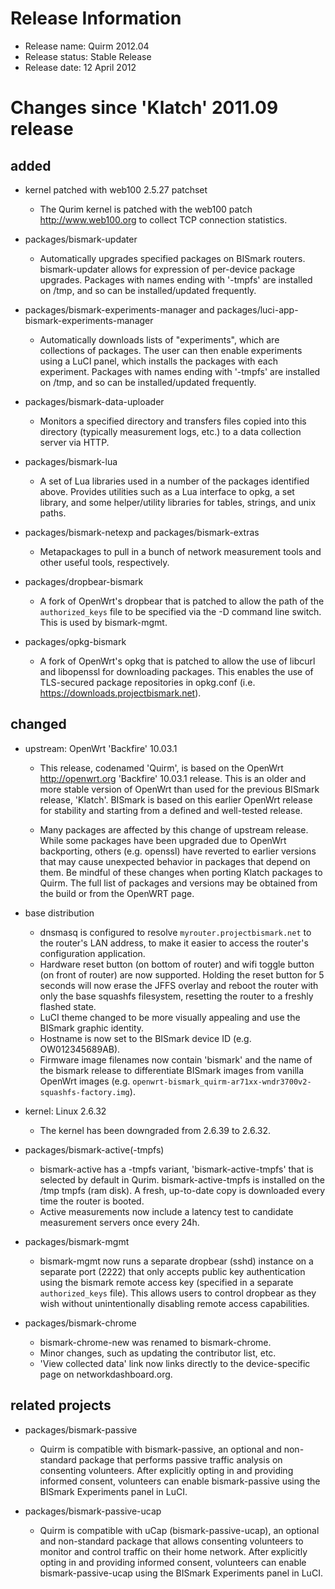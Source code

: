 Release Information
===================

 - Release name:   Quirm 2012.04
 - Release status: Stable Release
 - Release date:   12 April 2012

Changes since 'Klatch' 2011.09 release
======================================

added
-----

- kernel patched with web100 2.5.27 patchset
    - The Qurim kernel is patched with the web100 patch <http://www.web100.org>
      to collect TCP connection statistics.

- packages/bismark-updater
    - Automatically upgrades specified packages on BISmark routers.
      bismark-updater allows for expression of per-device package upgrades.
      Packages with names ending with '-tmpfs' are installed on /tmp, and so
      can be installed/updated frequently.

- packages/bismark-experiments-manager and
  packages/luci-app-bismark-experiments-manager
    - Automatically downloads lists of "experiments", which are collections of
      packages. The user can then enable experiments using a LuCI panel, which
      installs the packages with each experiment.
      Packages with names ending with '-tmpfs' are installed on /tmp, and so
      can be installed/updated frequently.

- packages/bismark-data-uploader
    - Monitors a specified directory and transfers files copied into this
      directory (typically measurement logs, etc.) to a data collection server
      via HTTP.

- packages/bismark-lua
    - A set of Lua libraries used in a number of the packages identified above.
      Provides utilities such as a Lua interface to opkg, a set library, and
      some helper/utility libraries for tables, strings, and unix paths.

- packages/bismark-netexp and
  packages/bismark-extras
    - Metapackages to pull in a bunch of network measurement tools and other
      useful tools, respectively.

- packages/dropbear-bismark
    - A fork of OpenWrt's dropbear that is patched to allow the path of the
      `authorized_keys` file to be specified via the -D command line switch.
      This is used by bismark-mgmt.

- packages/opkg-bismark
    - A fork of OpenWrt's opkg that is patched to allow the use of libcurl and
      libopenssl for downloading packages. This enables the use of TLS-secured
      package repositories in opkg.conf
      (i.e. https://downloads.projectbismark.net).

changed
-------

- upstream: OpenWrt 'Backfire' 10.03.1
    - This release, codenamed 'Quirm', is based on the OpenWrt
      <http://openwrt.org> 'Backfire' 10.03.1 release. This is an older and
      more stable version of OpenWrt than used for the previous BISmark
      release, 'Klatch'. BISmark is based on this earlier OpenWrt release for
      stability and starting from a defined and well-tested release.

    - Many packages are affected by this change of upstream release. While some
      packages have been upgraded due to OpenWrt backporting, others (e.g.
      openssl) have reverted to earlier versions that may cause unexpected
      behavior in packages that depend on them. Be mindful of these changes
      when porting Klatch packages to Quirm. The full list of packages and
      versions may be obtained from the build or from the OpenWRT page.

- base distribution
    - dnsmasq is configured to resolve `myrouter.projectbismark.net` to the
      router's LAN address, to make it easier to access the router's
      configuration application.
    - Hardware reset button (on bottom of router) and wifi toggle button (on
      front of router) are now supported. Holding the reset button for
      5 seconds will now erase the JFFS overlay and reboot the router with only
      the base squashfs filesystem, resetting the router to a freshly flashed
      state.
    - LuCI theme changed to be more visually appealing and use the BISmark
      graphic identity.
    - Hostname is now set to the BISmark device ID (e.g. OW012345689AB).
    - Firmware image filenames now contain 'bismark' and the name of the
      bismark release to differentiate BISmark images from vanilla OpenWrt
      images
      (e.g. `openwrt-bismark_quirm-ar71xx-wndr3700v2-squashfs-factory.img`).

- kernel: Linux 2.6.32
    - The kernel has been downgraded from 2.6.39 to 2.6.32.

- packages/bismark-active(-tmpfs)
    - bismark-active has a -tmpfs variant, 'bismark-active-tmpfs' that is
      selected by default in Qurim. bismark-active-tmpfs is installed on the
      /tmp tmpfs (ram disk). A fresh, up-to-date copy is downloaded every time
      the router is booted.
    - Active measurements now include a latency test to candidate measurement
      servers once every 24h.

- packages/bismark-mgmt
    - bismark-mgmt now runs a separate dropbear (sshd) instance on a separate
      port (2222) that only accepts public key authentication using the bismark
      remote access key (specified in a separate `authorized_keys` file). This
      allows users to control dropbear as they wish without unintentionally
      disabling remote access capabilities.

- packages/bismark-chrome
    - bismark-chrome-new was renamed to bismark-chrome.
    - Minor changes, such as updating the contributor list, etc.
    - 'View collected data' link now links directly to the device-specific page
      on networkdashboard.org.

related projects
----------------

- packages/bismark-passive
    - Quirm is compatible with bismark-passive, an optional and non-standard
      package that performs passive traffic analysis on consenting volunteers.
      After explicitly opting in and providing informed consent, volunteers can
      enable bismark-passive using the BISmark Experiments panel in LuCI.

- packages/bismark-passive-ucap
    - Quirm is compatible with uCap (bismark-passive-ucap), an optional and
      non-standard package that allows consenting volunteers to monitor and
      control traffic on their home network. After explicitly opting in and
      providing informed consent, volunteers can enable bismark-passive-ucap
      using the BISmark Experiments panel in LuCI.
